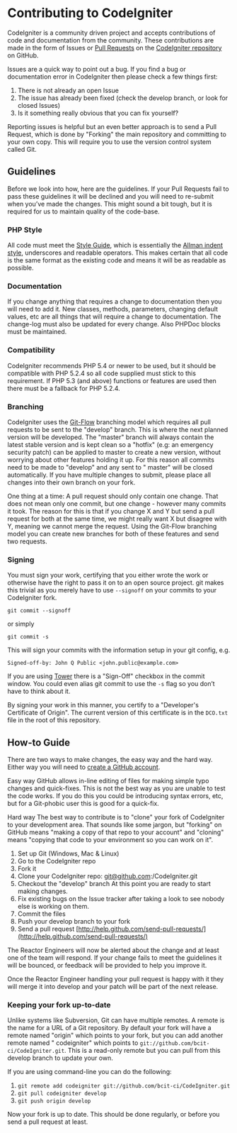 # Contributing to CodeIgniter

CodeIgniter is a community driven project and accepts contributions of code and documentation from the community. These
contributions are made in the form of Issues or [Pull Requests](http://help.github.com/send-pull-requests/) on
the [CodeIgniter repository](https://github.com/bcit-ci/CodeIgniter) on GitHub.

Issues are a quick way to point out a bug. If you find a bug or documentation error in CodeIgniter then please check a
few things first:

1. There is not already an open Issue
2. The issue has already been fixed (check the develop branch, or look for closed Issues)
3. Is it something really obvious that you can fix yourself?

Reporting issues is helpful but an even better approach is to send a Pull Request, which is done by "Forking" the main
repository and committing to your own copy. This will require you to use the version control system called Git.

## Guidelines

Before we look into how, here are the guidelines. If your Pull Requests fail
to pass these guidelines it will be declined and you will need to re-submit
when you’ve made the changes. This might sound a bit tough, but it is required
for us to maintain quality of the code-base.

### PHP Style

All code must meet the [Style Guide](https://codeigniter.com/user_guide/general/styleguide.html), which is
essentially the [Allman indent style](https://en.wikipedia.org/wiki/Indent_style#Allman_style), underscores and readable
operators. This makes certain that all code is the same format as the existing code and means it will be as readable as
possible.

### Documentation

If you change anything that requires a change to documentation then you will need to add it. New classes, methods,
parameters, changing default values, etc are all things that will require a change to documentation. The change-log must
also be updated for every change. Also PHPDoc blocks must be maintained.

### Compatibility

CodeIgniter recommends PHP 5.4 or newer to be used, but it should be
compatible with PHP 5.2.4 so all code supplied must stick to this
requirement. If PHP 5.3 (and above) functions or features are used then
there must be a fallback for PHP 5.2.4.

### Branching

CodeIgniter uses the [Git-Flow](http://nvie.com/posts/a-successful-git-branching-model/) branching model which requires
all pull requests to be sent to the "develop" branch. This is
where the next planned version will be developed. The "master" branch will always contain the latest stable version and
is kept clean so a "hotfix" (e.g: an emergency security patch) can be applied to master to create a new version, without
worrying about other features holding it up. For this reason all commits need to be made to "develop" and any sent to "
master" will be closed automatically. If you have multiple changes to submit, please place all changes into their own
branch on your fork.

One thing at a time: A pull request should only contain one change. That does not mean only one commit, but one change -
however many commits it took. The reason for this is that if you change X and Y but send a pull request for both at the
same time, we might really want X but disagree with Y, meaning we cannot merge the request. Using the Git-Flow branching
model you can create new branches for both of these features and send two requests.

### Signing

You must sign your work, certifying that you either wrote the work or otherwise have the right to pass it on to an open
source project. git makes this trivial as you merely have to use `--signoff` on your commits to your CodeIgniter fork.

`git commit --signoff`

or simply

`git commit -s`

This will sign your commits with the information setup in your git config, e.g.

`Signed-off-by: John Q Public <john.public@example.com>`

If you are using [Tower](http://www.git-tower.com/) there is a "Sign-Off" checkbox in the commit window. You could even
alias git commit to use the `-s` flag so you don’t have to think about it.

By signing your work in this manner, you certify to a "Developer's Certificate of Origin". The current version of this
certificate is in the `DCO.txt` file in the root of this repository.

## How-to Guide

There are two ways to make changes, the easy way and the hard way. Either way you will need
to [create a GitHub account](https://github.com/signup/free).

Easy way GitHub allows in-line editing of files for making simple typo changes and quick-fixes. This is not the best way
as you are unable to test the code works. If you do this you could be introducing syntax errors, etc, but for a
Git-phobic user this is good for a quick-fix.

Hard way The best way to contribute is to "clone" your fork of CodeIgniter to your development area. That sounds like
some jargon, but "forking" on GitHub means "making a copy of that repo to your account" and "cloning" means "copying
that code to your environment so you can work on it".

1. Set up Git (Windows, Mac & Linux)
2. Go to the CodeIgniter repo
3. Fork it
4. Clone your CodeIgniter repo: git@github.com:<your-name>/CodeIgniter.git
5. Checkout the "develop" branch At this point you are ready to start making changes.
6. Fix existing bugs on the Issue tracker after taking a look to see nobody else is working on them.
7. Commit the files
8. Push your develop branch to your fork
9. Send a pull request [http://help.github.com/send-pull-requests/](http://help.github.com/send-pull-requests/)

The Reactor Engineers will now be alerted about the change and at least one of the team will respond. If your change
fails to meet the guidelines it will be bounced, or feedback will be provided to help you improve it.

Once the Reactor Engineer handling your pull request is happy with it they will merge it into develop and your patch
will be part of the next release.

### Keeping your fork up-to-date

Unlike systems like Subversion, Git can have multiple remotes. A remote is the name for a URL of a Git repository. By
default your fork will have a remote named "origin" which points to your fork, but you can add another remote named "
codeigniter" which points to `git://github.com/bcit-ci/CodeIgniter.git`. This is a read-only remote but you can pull
from this develop branch to update your own.

If you are using command-line you can do the following:

1. `git remote add codeigniter git://github.com/bcit-ci/CodeIgniter.git`
2. `git pull codeigniter develop`
3. `git push origin develop`

Now your fork is up to date. This should be done regularly, or before you send a pull request at least.
